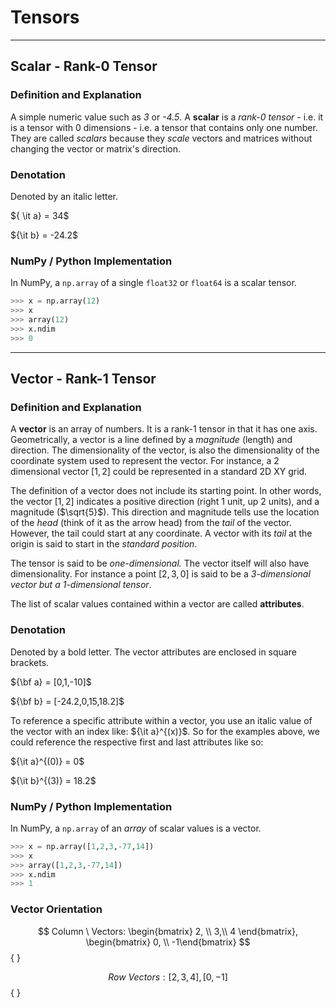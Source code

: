 # Tensors

---

## Scalar - Rank-0 Tensor

### Definition and Explanation

A simple numeric value such as *3* or *-4.5*. A **scalar** is a *rank-0 tensor* - i.e. it is a tensor with 0 dimensions - i.e. a tensor that contains only one number. They are called *scalars* because they *scale* vectors and matrices without changing the vector or matrix's direction. 

### Denotation

Denoted by an italic letter.

${ \it a} = 34$  

${\it b} = -24.2$

### NumPy / Python Implementation

In NumPy, a `np.array` of a single `float32` or `float64` is a scalar tensor.

```python
>>> x = np.array(12)
>>> x
>>> array(12)
>>> x.ndim
>>> 0
```

---

## Vector - Rank-1 Tensor

### Definition and Explanation

A **vector** is an array of numbers. It is a rank-1 tensor in that it has one axis. Geometrically,  a vector is a line defined by a *magnitude* (length) and direction. The dimensionality of the vector, is also the dimensionality of the coordinate system used to represent the vector. For instance, a 2 dimensional vector $[1,2]$ could be represented in a standard 2D XY grid.

The definition of a vector does not include its starting point. In other words, the vector $[1,2]$ indicates a positive direction (right 1 unit, up 2 units), and a magnitude ($\sqrt{5}$). This direction and magnitude tells use the location of the *head* (think of it as the arrow head) from the *tail* of the vector. However, the tail could start at any coordinate. A vector with its *tail* at the origin is said to start in the *standard position*.

The tensor is said to be *one-dimensional.* The vector itself will also have dimensionality. For instance a point $[2,3,0]$ is said to be a *3-dimensional vector but a 1-dimensional tensor*.

The list of scalar values contained within a vector are called **attributes**.

### Denotation

Denoted by a bold letter. The vector attributes are enclosed in square brackets.

${\bf a} = [0,1,-10]$  

${\bf b} = [-24.2,0,15,18.2]$

To reference a specific attribute within a vector, you use an italic value of the vector with an index like: ${\it a}^{(x)}$. So for the examples above, we could reference the respective first and last attributes like so:

${\it a}^{(0)} = 0$

${\it b}^{(3)} = 18.2$

### NumPy / Python Implementation

In NumPy, a `np.array` of an *array* of scalar values is a vector.

```python
>>> x = np.array([1,2,3,-77,14])
>>> x
>>> array([1,2,3,-77,14])
>>> x.ndim
>>> 1
```

### Vector Orientation

$$
Column \ Vectors:
\begin{bmatrix} 2, \\ 3,\\ 4 \end{bmatrix},
\begin{bmatrix} 0, \\ -1\end{bmatrix}
$$ {  \}


$$
Row \ Vectors: [2,3,4], [0,-1]
$$ {  \}
